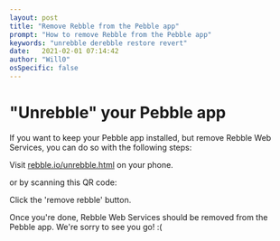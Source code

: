 ```yaml
---
layout: post
title: "Remove Rebble from the Pebble app"
prompt: "How to remove Rebble from the Pebble app"
keywords: "unrebble derebble restore revert"
date:   2021-02-01 07:14:42
author: "Will0"
osSpecific: false
---
```


# "Unrebble" your Pebble app

If you want to keep your Pebble app installed, but remove Rebble Web Services, you can do so with the following steps:

Visit [rebble.io/unrebble.html](https://rebble.io/unrebble.html) on your phone.

<notmobile>
or by scanning this QR code:

<qr url="https://rebble.io/unrebble.html" />
</notmobile>

Click the 'remove rebble' button.

Once you're done, Rebble Web Services should be removed from the Pebble app. We're sorry to see you go! :(
